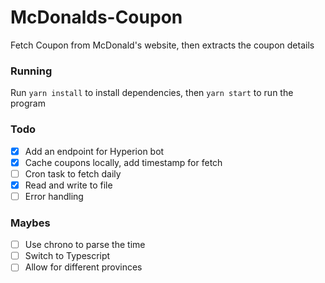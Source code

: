 # McDonalds-Coupon
Fetch Coupon from McDonald's website, then extracts the coupon details

### Running
Run `yarn install` to install dependencies, then `yarn start` to run the program

### Todo

- [x] Add an endpoint for Hyperion bot
- [x] Cache coupons locally, add timestamp for fetch
- [ ] Cron task to fetch daily
- [x] Read and write to file
- [ ] Error handling

### Maybes
- [ ] Use chrono to parse the time
- [ ] Switch to Typescript
- [ ] Allow for different provinces
